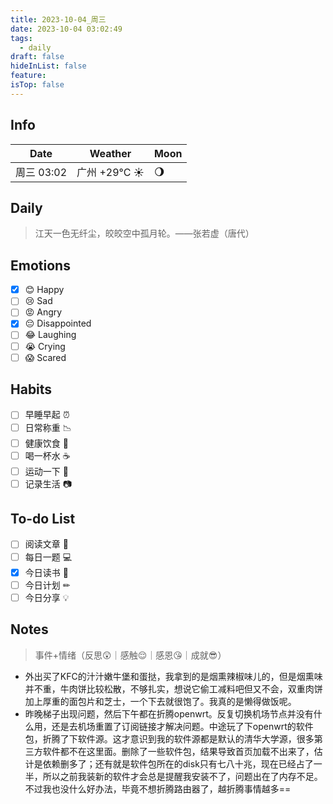 ```yaml
---
title: 2023-10-04_周三
date: 2023-10-04 03:02:49
tags:
  - daily
draft: false
hideInList: false
feature: 
isTop: false
---
```




## Info

| Date           | Weather      | Moon |
| -------------- | ------------ | ---- |
| 周三 03:02 |广州 +29°C ☀️  |🌖|

## Daily

> 江天一色无纤尘，皎皎空中孤月轮。——张若虚（唐代）



## Emotions

- [x] 😊 Happy
- [ ] 😢 Sad
- [ ] 😡 Angry
- [x] 😔 Disappointed
- [ ] 😂 Laughing
- [ ] 😭 Crying
- [ ] 😱 Scared

## Habits

- [ ] 早睡早起 ⏰
- [ ] 日常称重 📉
- [ ] 健康饮食 🥗
- [ ] 喝一杯水 ☕️
- [ ] 运动一下 🏃
- [ ] 记录生活 📷

## To-do List

- [ ] 阅读文章 🔎
- [ ] 每日一题 💻
- [x] 今日读书 📖
- [ ] 今日计划 ✏
- [ ] 今日分享 💡

## Notes
> 事件+情绪（反思😲｜感触😌｜感恩😘｜成就😎）

- 外出买了KFC的汁汁嫩牛堡和蛋挞，我拿到的是烟熏辣椒味儿的，但是烟熏味并不重，牛肉饼比较松散，不够扎实，想说它偷工减料吧但又不会，双重肉饼加上厚重的面包片和芝士，一个下去就很饱了。我真的是懒得做饭呢。
- 昨晚梯子出现问题，然后下午都在折腾openwrt。反复切换机场节点并没有什么用，还是去机场重置了订阅链接才解决问题。中途玩了下openwrt的软件包，折腾了下软件源。这才意识到我的软件源都是默认的清华大学源，很多第三方软件都不在这里面。删除了一些软件包，结果导致首页加载不出来了，估计是依赖删多了；还有就是软件包所在的disk只有七八十兆，现在已经占了一半，所以之前我装新的软件才会总是提醒我安装不了，问题出在了内存不足。不过我也没什么好办法，毕竟不想折腾路由器了，越折腾事情越多==

